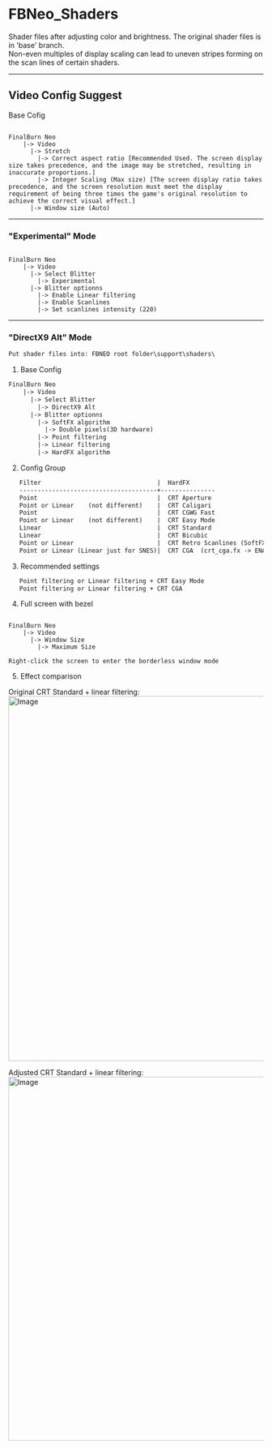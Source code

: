 # FBNeo_Shaders
Shader files after adjusting color and brightness. The original shader files is in 'base' branch.</br>
Non-even multiples of display scaling can lead to uneven stripes forming on the scan lines of certain shaders.</br>
<hr>

## Video Config Suggest ##

Base Cofig

<pre><code>
FinalBurn Neo
    |-> Video
      |-> Stretch
        |-> Correct aspect ratio [Recommended Used. The screen display size takes precedence, and the image may be stretched, resulting in inaccurate proportions.]
        |-> Integer Scaling (Max size) [The screen display ratio takes precedence, and the screen resolution must meet the display requirement of being three times the game's original resolution to achieve the correct visual effect.]
      |-> Window size (Auto)
</code></pre>

<hr>

### "Experimental" Mode ###

<pre><code>
FinalBurn Neo
    |-> Video
      |-> Select Blitter
        |-> Experimental
      |-> Blitter optionns
        |-> Enable Linear filtering
        |-> Enable Scanlines
        |-> Set scanlines intensity (220)
</code></pre>

<hr>

### "DirectX9 Alt" Mode ###

```html
Put shader files into: FBNEO root folder\support\shaders\
```

1. Base Config

```html
FinalBurn Neo
    |-> Video
      |-> Select Blitter
        |-> DirectX9 Alt
      |-> Blitter optionns
        |-> SoftFX algorithm
          |-> Double pixels(3D hardware)
        |-> Point filtering
        |-> Linear filtering
        |-> HardFX algorithm
```

2. Config Group

```html
   Filter                                |  HardFX
   --------------------------------------+---------------
   Point                                 |  CRT Aperture
   Point or Linear    (not different)    |  CRT Caligari
   Point                                 |  CRT CGWG Fast
   Point or Linear    (not different)    |  CRT Easy Mode
   Linear                                |  CRT Standard
   Linear                                |  CRT Bicubic
   Point or Linear                       |  CRT Retro Scanlines (SoftFX algorithm -> Select Shader's Settings)
   Point or Linear (Linear just for SNES)|  CRT CGA  (crt_cga.fx -> ENABLE_CURVED_SCREEN -> 1 or 0 )
```

3. Recommended settings

```html
   Point filtering or Linear filtering + CRT Easy Mode
   Point filtering or Linear filtering + CRT CGA
```

4. Full screen with bezel
<pre><code>
FinalBurn Neo
    |-> Video
      |-> Window Size
        |-> Maximum Size

Right-click the screen to enter the borderless window mode
</code></pre>

5. Effect comparison

Original CRT Standard + linear filtering:
<img width="1197" height="720" alt="Image" src="https://github.com/user-attachments/assets/cecc2c87-2de0-40f7-9471-0e6f9d157856" />

Adjusted CRT Standard + linear filtering:
<img width="1196" height="718" alt="Image" src="https://github.com/user-attachments/assets/080f454d-6094-4dfb-be45-93e33e290dbb" />
